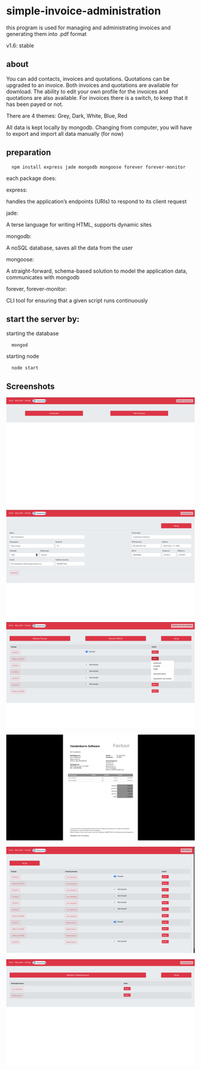 # simple-invoice-administration
this program is used for managing and administrating invoices and generating them into .pdf format

v1.6: stable

about
--
You can add contacts, invoices and quotations.
Quotations can be upgraded to an invoice.
Both invoices and quotations are available for download.
The ability to edit your own profile for the invoices and quotations are also available.
For invoices there is a switch, to keep that it has been payed or not.

There are 4 themes: Grey, Dark, White, Blue, Red

All data is kept locally by mongodb.
Changing from computer, you will have to export and import all data manually (for now)


preparation
--

```
  npm install express jade mongodb mongoose forever forever-monitor
```

each package does:


express:

handles the application’s endpoints (URIs) to respond to its client request

jade:

A terse language for writing HTML, supports dynamic sites

mongodb:

A noSQL database, saves all the data from the user

mongoose:

A straight-forward, schema-based solution to model the application data, communicates with mongodb

forever, forever-monitor:

CLI tool for ensuring that a given script runs continuously


start the server by:
--

starting the database
```
  mongod
```

starting node
```
  node start
```

Screenshots
-

![index page](screenshots/1.png)

![profile edit page](screenshots/3.png)

![invoices of 1 person](screenshots/4.png)

![pdf generated invoice](screenshots/5.png)

![All invoices](screenshots/6.png)

![all contacts](screenshots/7.png)
